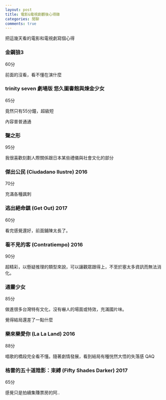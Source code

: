```yaml
---
layout: post
title: 電影&電視劇觀後心得錄
categories: 閒聊
comments: true
---
```


把這幾天看的電影和電視劇寫個心得

### 金鋼狼3

60分

前面的沒看，看不懂在演什麼

### trinity seven 劇場版 悠久圖書館與煉金少女

65分

竟然只有55分鐘，超級短

內容普普通通

### 聲之形

95分

我很喜歡刻劃人際關係跟日本某些禮儀與社會文化的部分

### 傑出公民 (Ciudadano Ilustre) 2016

70分

充滿各種諷刺

### 逃出絕命鎮 (Get Out) 2017

60分

看完感覺還好，前面鋪陳太長了。

### 看不見的客 (Contratiempo) 2016

90分

超精彩，以懸疑推理的類型來說，可以讓觀眾跟得上，不至於塞太多資訊而無法消化。

### 通靈少女

85分

做進很多台灣特有文化，沒有嚇人的場面或特效，充滿國片味。

覺得結局還差了一點什麼

### 樂來樂愛你 (La La Land) 2016

88分

唱歌的橋段完全看不懂。隨著劇情發展，看到結局有種恍然大悟的失落感 QAQ

### 格雷的五十道陰影：束縛 (Fifty Shades Darker) 2017

65分

感覺只是拍續集賺票房的阿..

